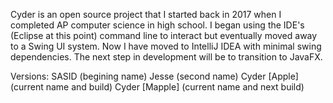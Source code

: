 Cyder is an open source project that I started back in 2017 when I completed AP computer science in high school. I began using the IDE's (Eclipse at this point) command line to interact but eventually moved away to a Swing UI system. Now I have moved to IntelliJ IDEA with minimal swing dependencies. The next step in development will be to transition to JavaFX.

Versions:
SASID (begining name)
Jesse (second name)
Cyder [Apple] (current name and build)
Cyder [Mapple] (current name and next build)
